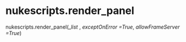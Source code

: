 # nukescripts.render_panel
nukescripts.render_panel(__list_ , _exceptOnError =True_, _allowFrameServer =True_)